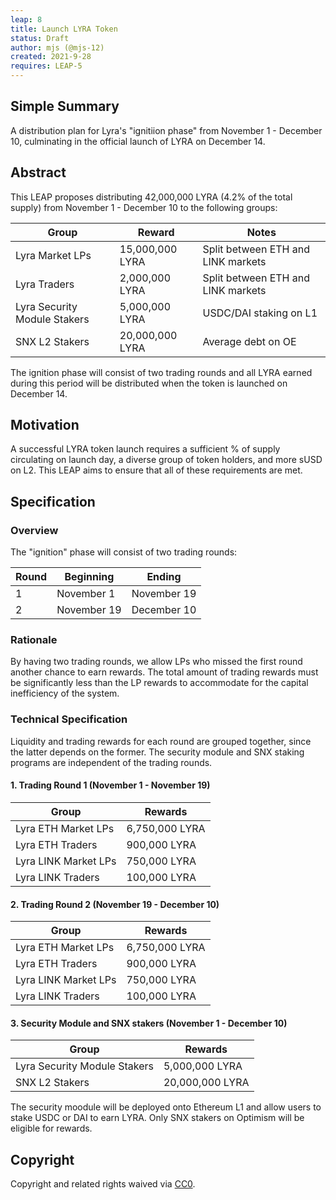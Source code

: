 ```yaml
---
leap: 8
title: Launch LYRA Token
status: Draft
author: mjs (@mjs-12)
created: 2021-9-28
requires: LEAP-5
---
```


## Simple Summary

A distribution plan for Lyra's "ignitiion phase" from November 1 - December 10, culminating in the official launch of LYRA on December 14.

## Abstract

This LEAP proposes distributing 42,000,000 LYRA (4.2% of the total supply) from November 1 - December 10 to the following groups:

| Group | Reward | Notes |
| ------------- | ------------- | ---------------- |
| Lyra Market LPs| 15,000,000 LYRA | Split between ETH and LINK markets	 |
| Lyra Traders | 2,000,000 LYRA | Split between ETH and LINK markets   |
| Lyra Security Module Stakers | 5,000,000 LYRA | USDC/DAI staking on L1  |
| SNX L2 Stakers | 20,000,000 LYRA | Average debt on OE |

The ignition phase will consist of two trading rounds and all LYRA earned during this period will be distributed when the token is launched on December 14.

## Motivation

A successful LYRA token launch requires a sufficient % of supply circulating on launch day, a diverse group of token holders, and more sUSD on L2. This LEAP aims to ensure that all of these requirements are met.

## Specification

### Overview

The "ignition" phase will consist of two trading rounds:

| Round          | Beginning | Ending         |
| ------------- | ------------- | ---------------- |
| 1 | November 1 | November 19 |
| 2 | November 19 | December 10  |


### Rationale

By having two trading rounds, we allow LPs who missed the first round another chance to earn rewards. The total amount of trading rewards must be significantly less than the LP rewards to accommodate for the capital inefficiency of the system.

### Technical Specification

Liquidity and trading rewards for each round are grouped together, since the latter depends on the former. The security module and SNX staking programs are independent of the trading rounds.

#### 1. Trading Round 1 (November 1  - November 19)

| Group          | Rewards |
| ------------- | ------------- |
| Lyra ETH Market LPs | 6,750,000 LYRA |
| Lyra ETH Traders | 900,000 LYRA |
| Lyra LINK Market LPs | 750,000 LYRA |
| Lyra LINK Traders | 100,000 LYRA |

#### 2. Trading Round 2 (November 19 - December 10)

| Group          | Rewards |
| ------------- | ------------- |
| Lyra ETH Market LPs | 6,750,000 LYRA |
| Lyra ETH Traders | 900,000 LYRA |
| Lyra LINK Market LPs | 750,000 LYRA |
| Lyra LINK Traders | 100,000 LYRA |

#### 3. Security Module and SNX stakers (November 1 - December 10)

| Group          | Rewards |
| ------------- | ------------- |
| Lyra Security Module Stakers | 5,000,000 LYRA |
| SNX L2 Stakers | 20,000,000 LYRA |

The security moodule will be deployed onto Ethereum L1 and allow users to stake USDC or DAI to earn LYRA. Only SNX stakers on Optimism will be eligible for rewards.

## Copyright
Copyright and related rights waived via [CC0](https://creativecommons.org/publicdomain/zero/1.0/).
